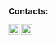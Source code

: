 ### Contacts: <a href="https://t.me/vspetuhov">
  <img align="left" alt="Vasily's Telegram" width="22px" src="https://upload.wikimedia.org/wikipedia/commons/8/82/Telegram_logo.svg"/>
</a>
<a href="https://www.linkedin.com/in/vasily-petuhov-9710481a4/">
  <img align="left" alt="Ibragim's LinkedIN" width="22px" src="https://upload.wikimedia.org/wikipedia/commons/c/ce/Linkedin_circle.svg"/>
</a>


<!--
**kopsap4ik/kopsap4ik** is a ✨ _special_ ✨ repository because its `README.md` (this file) appears on your GitHub profile.

Here are some ideas to get you started:

- 🔭 I’m currently working on ...
- 🌱 I’m currently learning ...
- 👯 I’m looking to collaborate on ...
- 🤔 I’m looking for help with ...
- 💬 Ask me about ...
- 📫 How to reach me: ...
- 😄 Pronouns: ...
- ⚡ Fun fact: ...
-->

